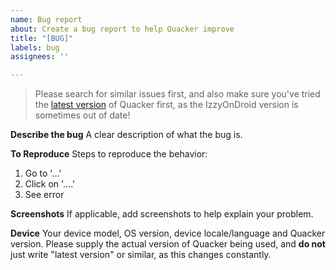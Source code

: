 ```yaml
---
name: Bug report
about: Create a bug report to help Quacker improve
title: "[BUG]"
labels: bug
assignees: ''

---
```


> Please search for similar issues first, and also make sure you've tried the [latest version](https://github.com/TheHCJ/Quacker/releases) of Quacker first, as the IzzyOnDroid version is sometimes out of date!

**Describe the bug**
A clear description of what the bug is.

**To Reproduce**
Steps to reproduce the behavior:
1. Go to '...'
2. Click on '....'
3. See error

**Screenshots**
If applicable, add screenshots to help explain your problem.

**Device**
Your device model, OS version, device locale/language and Quacker version. Please supply the actual
version of Quacker being used, and **do not** just write "latest version" or similar, as this
changes constantly.